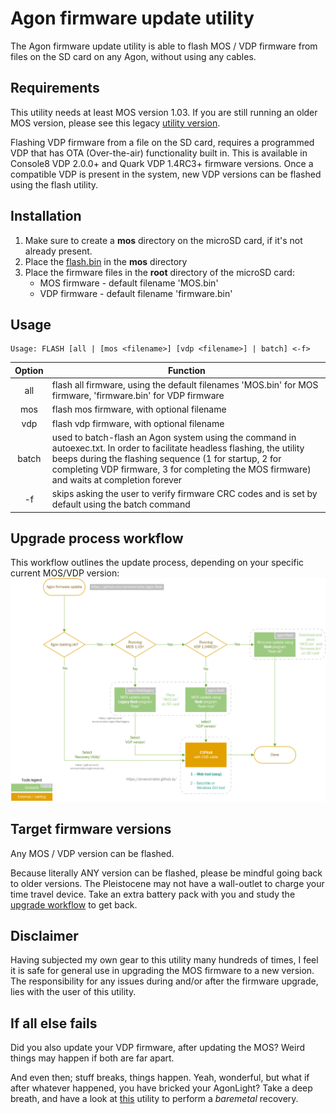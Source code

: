 # Agon firmware update utility
The Agon firmware update utility is able to flash MOS / VDP firmware from files on the SD card on any Agon, without using any cables.

## Requirements
This utility needs at least MOS version 1.03. If you are still running an older MOS version, please see this legacy [utility version](https://github.com/envenomator/agon-flashlegacy).

Flashing VDP firmware from a file on the SD card, requires a programmed VDP that has OTA (Over-the-air) functionality built in. This is available in Console8 VDP 2.0.0+ and Quark VDP 1.4RC3+ firmware versions. Once a compatible VDP is present in the system, new VDP versions can be flashed using the flash utility. 

## Installation
1. Make sure to create a **mos** directory on the microSD card, if it's not already present.
2. Place the [flash.bin](https://github.com/envenomator/agon-flash/releases/latest/download/flash.bin) in the **mos** directory
3. Place the firmware files in the **root** directory of the microSD card:
    - MOS firmware - default filename 'MOS.bin'
    - VDP firmware - default filename 'firmware.bin'

## Usage

```console
Usage: FLASH [all | [mos <filename>] [vdp <filename>] | batch] <-f>
```

| **Option** | **Function**                                                                                                                                                                                                                                                                     |
|:----------:|----------------------------------------------------------------------------------------------------------------------------------------------------------------------------------------------------------------------------------------------------------------------------------|
|     all    | flash all firmware, using the default filenames 'MOS.bin' for MOS firmware, 'firmware.bin' for VDP firmware                                                                                                                                                                      |
|     mos    | flash mos firmware, with optional filename                                                                                                                                                                                                                                       |
|     vdp    | flash vdp firmware, with optional filename                                                                                                                                                                                                                                       |
|    batch   | used to batch-flash an Agon system using the command in autoexec.txt. In order to facilitate headless flashing, the utility beeps during the flashing sequence (1 for startup, 2 for completing VDP firmware, 3 for completing the MOS firmware) and waits at completion forever |
|     -f     | skips asking the user to verify firmware CRC codes and is set by default using the batch command                                                                                                                                                                                 |
## Upgrade process workflow
This workflow outlines the update process, depending on your specific current MOS/VDP version:
![process](assets/update_process.png)

## Target firmware versions
Any MOS / VDP version can be flashed.

Because literally ANY version can be flashed, please be mindful going back to older versions. The Pleistocene may not have a wall-outlet to charge your time travel device. Take an extra battery pack with you and study the [upgrade workflow](#upgrade-process-workflow) to get back.

## Disclaimer
Having subjected my own gear to this utility many hundreds of times, I feel it is safe for general use in upgrading the MOS firmware to a new version.
The responsibility for any issues during and/or after the firmware upgrade, lies with the user of this utility.

## If all else fails
Did you also update your VDP firmware, after updating the MOS? Weird things may happen if both are far apart.

And even then; stuff breaks, things happen. Yeah, wonderful, but what if after whatever happened, you have bricked your AgonLight? Take a deep breath, and have a look at [this](https://github.com/envenomator/agon-recovery) utility to perform a *baremetal* recovery.
